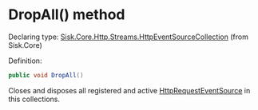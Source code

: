 <!--

Copyrights 2023 Sisk Framework - CypherPotato
Published under MIT license

!!! DO NOT EDIT THIS FILE !!!
This file was generated by a tool in the Sisk package. To edit the information in this documentation,
edit the XML documentation present in the Sisk source code.

-->


# DropAll() method

Declaring type: [Sisk.Core.Http.Streams.HttpEventSourceCollection](/spec/Sisk.Core.Http.Streams.HttpEventSourceCollection.md) (from Sisk.Core)


Definition:

```cs
public void DropAll()
```

Closes and disposes all registered and active <a href="/spec/Sisk.Core.Http.Streams.HttpRequestEventSource.md">HttpRequestEventSource</a> in this collections.

